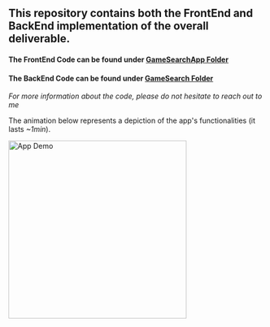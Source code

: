 ## This repository contains both the FrontEnd and BackEnd implementation of the overall deliverable.

#### The FrontEnd Code can be found under [GameSearchApp Folder](https://github.com/monnyy/GameSearchApp_FB/tree/master/GameSearchApp)

#### The BackEnd Code can be found under [GameSearch Folder](https://github.com/monnyy/GameSearchApp_FB/tree/master/GameSearch)

*_For more information about the code, please do not hesitate to reach out to me_*

The animation below represents a depiction of the app's functionalities (it lasts *_~1min_*).

<img src="https://github.com/monnyy/GameSearchApp_FB/blob/master/demo/output_mp_challenge.gif" alt="App Demo" width="350"/>


